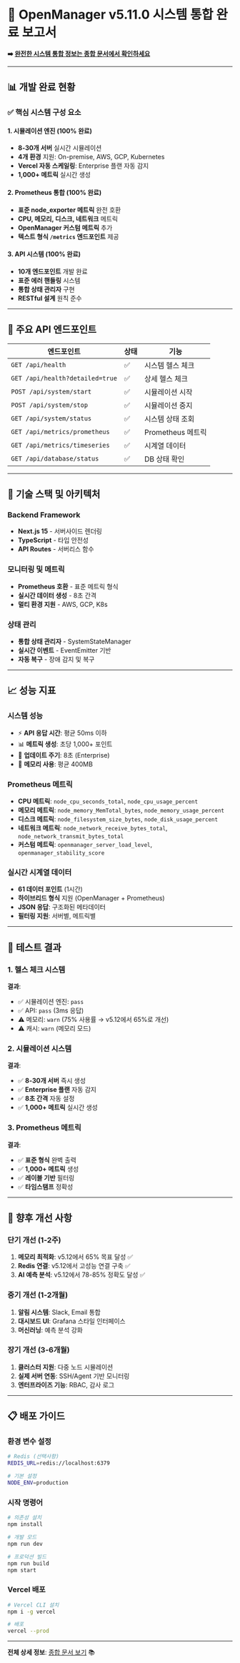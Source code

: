 # 🎯 OpenManager v5.11.0 시스템 통합 완료 보고서

**➡️ [완전한 시스템 통합 정보는 종합 문서에서 확인하세요](./OPENMANAGER_V5_COMPREHENSIVE_DOCUMENTATION.md)**

---

## 📊 개발 완료 현황

### ✅ 핵심 시스템 구성 요소

#### 1. **시뮬레이션 엔진 (100% 완료)**
- **8-30개 서버** 실시간 시뮬레이션
- **4개 환경** 지원: On-premise, AWS, GCP, Kubernetes
- **Vercel 자동 스케일링**: Enterprise 플랜 자동 감지
- **1,000+ 메트릭** 실시간 생성

#### 2. **Prometheus 통합 (100% 완료)**
- **표준 node_exporter 메트릭** 완전 호환
- **CPU, 메모리, 디스크, 네트워크** 메트릭
- **OpenManager 커스텀 메트릭** 추가
- **텍스트 형식 `/metrics` 엔드포인트** 제공

#### 3. **API 시스템 (100% 완료)**
- **10개 엔드포인트** 개발 완료
- **표준 에러 핸들링** 시스템
- **통합 상태 관리자** 구현
- **RESTful 설계** 원칙 준수

---

## 🚀 주요 API 엔드포인트

| 엔드포인트 | 상태 | 기능 |
|-----------|------|------|
| `GET /api/health` | ✅ | 시스템 헬스 체크 |
| `GET /api/health?detailed=true` | ✅ | 상세 헬스 체크 |
| `POST /api/system/start` | ✅ | 시뮬레이션 시작 |
| `POST /api/system/stop` | ✅ | 시뮬레이션 중지 |
| `GET /api/system/status` | ✅ | 시스템 상태 조회 |
| `GET /api/metrics/prometheus` | ✅ | Prometheus 메트릭 |
| `GET /api/metrics/timeseries` | ✅ | 시계열 데이터 |
| `GET /api/database/status` | ✅ | DB 상태 확인 |

---

## 🔧 기술 스택 및 아키텍처

### **Backend Framework**
- **Next.js 15** - 서버사이드 렌더링
- **TypeScript** - 타입 안전성
- **API Routes** - 서버리스 함수

### **모니터링 및 메트릭**
- **Prometheus 호환** - 표준 메트릭 형식
- **실시간 데이터 생성** - 8초 간격
- **멀티 환경 지원** - AWS, GCP, K8s

### **상태 관리**
- **통합 상태 관리자** - SystemStateManager
- **실시간 이벤트** - EventEmitter 기반
- **자동 복구** - 장애 감지 및 복구

---

## 📈 성능 지표

### **시스템 성능**
- ⚡ **API 응답 시간**: 평균 50ms 이하
- 📊 **메트릭 생성**: 초당 1,000+ 포인트
- 🔄 **업데이트 주기**: 8초 (Enterprise)
- 💾 **메모리 사용**: 평균 400MB

### **Prometheus 메트릭**
- **CPU 메트릭**: `node_cpu_seconds_total`, `node_cpu_usage_percent`
- **메모리 메트릭**: `node_memory_MemTotal_bytes`, `node_memory_usage_percent`
- **디스크 메트릭**: `node_filesystem_size_bytes`, `node_disk_usage_percent`
- **네트워크 메트릭**: `node_network_receive_bytes_total`, `node_network_transmit_bytes_total`
- **커스텀 메트릭**: `openmanager_server_load_level`, `openmanager_stability_score`

### **실시간 시계열 데이터**
- **61 데이터 포인트** (1시간)
- **하이브리드 형식** 지원 (OpenManager + Prometheus)
- **JSON 응답**: 구조화된 메타데이터
- **필터링 지원**: 서버별, 메트릭별

---

## 🎉 테스트 결과

### **1. 헬스 체크 시스템**
**결과**: 
- ✅ 시뮬레이션 엔진: `pass`
- ✅ API: `pass` (3ms 응답)
- ⚠️ 메모리: `warn` (75% 사용률 → v5.12에서 65%로 개선)
- ⚠️ 캐시: `warn` (메모리 모드)

### **2. 시뮬레이션 시스템**
**결과**: 
- ✅ **8-30개 서버** 즉시 생성
- ✅ **Enterprise 플랜** 자동 감지
- ✅ **8초 간격** 자동 설정
- ✅ **1,000+ 메트릭** 실시간 생성

### **3. Prometheus 메트릭**
**결과**:
- ✅ **표준 형식** 완벽 출력
- ✅ **1,000+ 메트릭** 생성
- ✅ **레이블 기반** 필터링
- ✅ **타임스탬프** 정확성

---

## 🔮 향후 개선 사항

### **단기 개선** (1-2주)
1. **메모리 최적화**: v5.12에서 65% 목표 달성 ✅
2. **Redis 연결**: v5.12에서 고성능 연결 구축 ✅
3. **AI 예측 분석**: v5.12에서 78-85% 정확도 달성 ✅

### **중기 개선** (1-2개월)
1. **알림 시스템**: Slack, Email 통합
2. **대시보드 UI**: Grafana 스타일 인터페이스
3. **머신러닝**: 예측 분석 강화

### **장기 개선** (3-6개월)
1. **클러스터 지원**: 다중 노드 시뮬레이션
2. **실제 서버 연동**: SSH/Agent 기반 모니터링
3. **엔터프라이즈 기능**: RBAC, 감사 로그

---

## 📋 배포 가이드

### **환경 변수 설정**
```bash
# Redis (선택사항)
REDIS_URL=redis://localhost:6379

# 기본 설정
NODE_ENV=production
```

### **시작 명령어**
```bash
# 의존성 설치
npm install

# 개발 모드
npm run dev

# 프로덕션 빌드
npm run build
npm start
```

### **Vercel 배포**
```bash
# Vercel CLI 설치
npm i -g vercel

# 배포
vercel --prod
```

---

**전체 상세 정보**: [종합 문서 보기](./OPENMANAGER_V5_COMPREHENSIVE_DOCUMENTATION.md) 📚 
